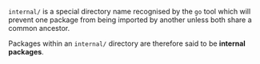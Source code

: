 `internal/` is a special directory name recognised by the `go` tool which will prevent one package from being imported by another unless both share a common ancestor.

Packages within an `internal/` directory are therefore said to be **internal packages**.
